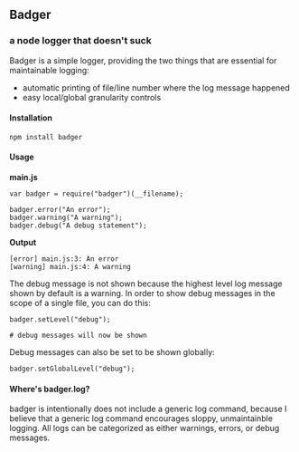 ## Badger
### a node logger that doesn't suck


Badger is a simple logger, providing the two things that are essential for maintainable logging:

- automatic printing of file/line number where the log message happened 
- easy local/global granularity controls 

#### Installation

	npm install badger
	
#### Usage

**main.js**

	var badger = require("badger")(__filename);
	
	badger.error("An error");
	badger.warning("A warning");
	badger.debug("A debug statement");

**Output** 

	[error] main.js:3: An error
	[warning] main.js:4: A warning
	
The debug message is not shown because the highest level log message shown by default is a warning. In order to show debug messages in the scope of a single file, you can do this:

	badger.setLevel("debug");
	
	# debug messages will now be shown
	
Debug messages can also be set to be shown globally:

	badger.setGlobalLevel("debug");
	
#### Where's badger.log?

badger is intentionally does not include a generic log command, because I believe that a generic log command encourages sloppy, unmaintainble logging. All logs can be categorized as either warnings, errors, or debug messages.
